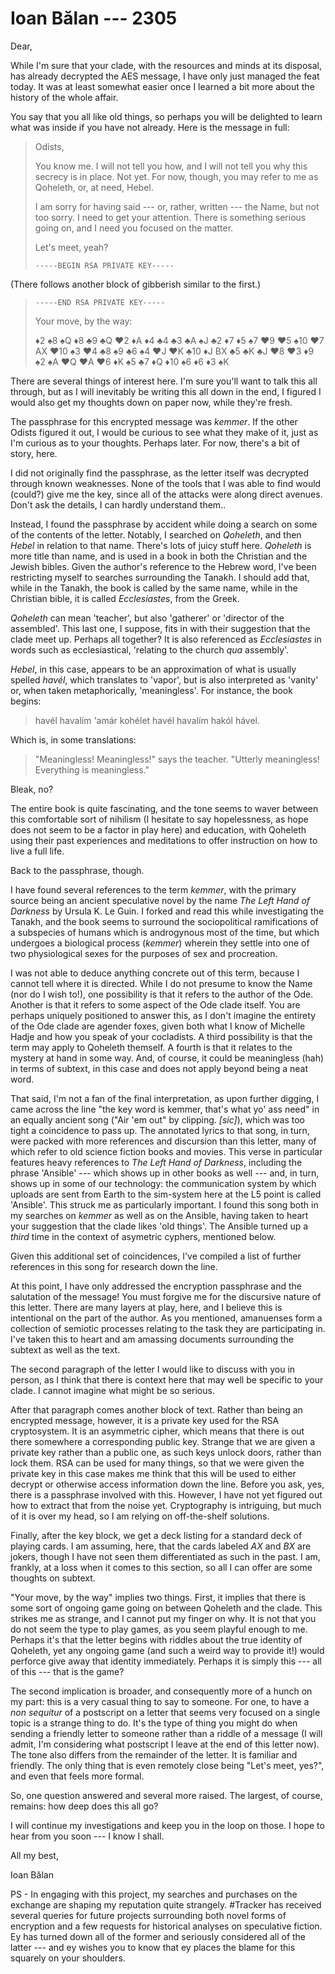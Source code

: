 # Ioan Bălan --- 2305

Dear,

While I'm sure that your clade, with the resources and minds at its disposal, has already decrypted the AES message, I have only just managed the feat today. It was at least somewhat easier once I learned a bit more about the history of the whole affair.

You say that you all like old things, so perhaps you will be delighted to learn what was inside if you have not already. Here is the message in full:

> Odists,
>
> You know me. I will not tell you how, and I will not tell you why this secrecy is in place. Not yet. For now, though, you may refer to me as Qoheleth, or, at need, Hebel.
>
> I am sorry for having said --- or, rather, written --- the Name, but not too sorry. I need to get your attention. There is something serious going on, and I need you focused on the matter.
>
> Let's meet, yeah?
>
> `-----BEGIN RSA PRIVATE KEY-----`

(There follows another block of gibberish similar to the first.)

> `-----END RSA PRIVATE KEY-----`
>
> Your move, by the way:
>
> ♦2 ♠8 ♠Q ♦8 ♣9 ♣Q ♥2 ♦A ♦4 ♣4 ♣3 ♣A ♠J ♣2 ♦7 ♦5 ♠7 ♥9 ♥5 ♠10 ♥7 AX ♥10 ♠3 ♥4 ♣8 ♠9 ♣6 ♠4 ♥J ♥K ♣10 ♦J BX ♣5 ♣K ♣J ♥8 ♥3 ♦9 ♠2 ♠A ♥Q ♥A ♥6 ♦K ♠5 ♣7 ♦Q ♦10 ♠6 ♦6 ♦3 ♠K

There are several things of interest here. I'm sure you'll want to talk this all through, but as I will inevitably be writing this all down in the end, I figured I would also get my thoughts down on paper now, while they're fresh.

The passphrase for this encrypted message was *kemmer*. If the other Odists figured it out, I would be curious to see what they make of it, just as I'm curious as to your thoughts. Perhaps later. For now, there's a bit of story, here.

I did not originally find the passphrase, as the letter itself was decrypted through known weaknesses. None of the tools that I was able to find would (could?) give me the key, since all of the attacks were along direct avenues. Don't ask the details, I can hardly understand them..

Instead, I found the passphrase by accident while doing a search on some of the contents of the letter. Notably, I searched on *Qoheleth*, and then *Hebel* in relation to that name. There's lots of juicy stuff here. *Qoheleth* is more title than name, and is used in a book in both the Christian and the Jewish bibles. Given the author's reference to the Hebrew word, I've been restricting myself to searches surrounding the Tanakh. I should add that, while in the Tanakh, the book is called by the same name, while in the Christian bible, it is called *Ecclesiastes*, from the Greek.

*Qoheleth* can mean 'teacher', but also 'gatherer' or 'director of the assembled'. This last one, I suppose, fits in with their suggestion that the clade meet up. Perhaps all together? It is also referenced as *Ecclesiastes* in words such as ecclesiastical, 'relating to the church *qua* assembly'.

*Hebel*, in this case, appears to be an approximation of what is usually spelled *havél*, which translates to 'vapor', but is also interpreted as 'vanity' or, when taken metaphorically, 'meaningless'. For instance, the book begins:

> havél havalím 'amár kohélet havél havalím hakól hável.

Which is, in some translations:

> "Meaningless! Meaningless!" says the teacher. "Utterly meaningless! Everything is meaningless."

Bleak, no?

The entire book is quite fascinating, and the tone seems to waver between this comfortable sort of nihilism (I hesitate to say hopelessness, as hope does not seem to be a factor in play here) and education, with Qoheleth using their past experiences and meditations to offer instruction on how to live a full life.

Back to the passphrase, though.

I have found several references to the term *kemmer*, with the primary source being an ancient speculative novel by the name *The Left Hand of Darkness* by Ursula K. Le Guin. I forked and read this while investigating the Tanakh, and the book seems to surround the sociopolitical ramifications of a subspecies of humans which is androgynous most of the time, but which undergoes a biological process (*kemmer*) wherein they settle into one of two physiological sexes for the purposes of sex and procreation.

I was not able to deduce anything concrete out of this term, because I cannot tell where it is directed. While I do not presume to know the Name (nor do I wish to!), one possibility is that it refers to the author of the Ode. Another is that it refers to some aspect of the Ode clade itself. You are perhaps uniquely positioned to answer this, as I don't imagine the entirety of the Ode clade are agender foxes, given both what I know of Michelle Hadje and how you speak of your cocladists. A third possibility is that the term may apply to Qoheleth themself. A fourth is that it relates to the mystery at hand in some way. And, of course, it could be meaningless (hah) in terms of subtext, in this case and does not apply beyond being a neat word.

That said, I'm not a fan of the final interpretation, as upon further digging, I came across the line "the key word is kemmer, that's what yo' ass need" in an equally ancient song ("Air 'em out" by clipping. *[sic]*), which was too tight a coincidence to pass up. The annotated lyrics to that song, in turn, were packed with more references and discursion than this letter, many of which refer to old science fiction books and movies. This verse in particular features heavy references to *The Left Hand of Darkness*, including the phrase 'Ansible' --- which shows up in other books as well --- and, in turn, shows up in some of our technology: the communication system by which uploads are sent from Earth to the sim-system here at the L5 point is called 'Ansible'. This struck me as particularly important. I found this song both in my searches on *kemmer* as well as on the Ansible, having taken to heart your suggestion that the clade likes 'old things'. The Ansible turned up a *third* time in the context of asymetric cyphers, mentioned below.

Given this additional set of coincidences, I've compiled a list of further references in this song for research down the line.

At this point, I have only addressed the encryption passphrase and the salutation of the message! You must forgive me for the discursive nature of this letter. There are many layers at play, here, and I believe this is intentional on the part of the author. As you mentioned, amanuenses form a collection of semiotic processes relating to the task they are participating in. I've taken this to heart and am amassing documents surrounding the subtext as well as the text.

The second paragraph of the letter I would like to discuss with you in person, as I think that there is context here that may well be specific to your clade. I cannot imagine what might be so serious.

After that paragraph comes another block of text. Rather than being an encrypted message, however, it is a private key used for the RSA cryptosystem. It is an asymmetric cipher, which means that there is out there somewhere a corresponding public key. Strange that we are given a private key rather than a public one, as such keys unlock doors, rather than lock them. RSA can be used for many things, so that we were given the private key in this case makes me think that this will be used to either decrypt or otherwise access information down the line. Before you ask, yes, there is a passphrase involved with this. However, I have not yet figured out how to extract that from the noise yet. Cryptography is intriguing, but much of it is over my head, so I am relying on off-the-shelf solutions.

Finally, after the key block, we get a deck listing for a standard deck of playing cards. I am assuming, here, that the cards labeled *AX* and *BX* are jokers, though I have not seen them differentiated as such in the past. I am, frankly, at a loss when it comes to this section, so all I can offer are some thoughts on subtext.

"Your move, by the way" implies two things. First, it implies that there is some sort of ongoing game going on between Qoheleth and the clade. This strikes me as strange, and I cannot put my finger on why. It is not that you do not seem the type to play games, as you seem playful enough to me. Perhaps it's that the letter begins with riddles about the true identity of Qoheleth, yet any ongoing game (and such a weird way to provide it!) would perforce give away that identity immediately. Perhaps it is simply this --- all of this --- that is the game?

The second implication is broader, and consequently more of a hunch on my part: this is a very casual thing to say to someone. For one, to have a *non sequitur* of a postscript on a letter that seems very focused on a single topic is a strange thing to do. It's the type of thing you might do when sending a friendly letter to someone rather than a riddle of a message (I will admit, I'm considering what postscript I leave at the end of this letter now). The tone also differs from the remainder of the letter. It is familiar and friendly. The only thing that is even remotely close being "Let's meet, yes?", and even that feels more formal.

So, one question answered and several more raised. The largest, of course, remains: how deep does this all go?

I will continue my investigations and keep you in the loop on those. I hope to hear from you soon --- I know I shall.

All my best,

Ioan Bălan

PS - In engaging with this project, my searches and purchases on the exchange are shaping my reputation quite strangely. \#Tracker has received several queries for future projects surrounding both novel forms of encryption and a few requests for historical analyses on speculative fiction. Ey has turned down all of the former and seriously considered all of the latter --- and ey wishes you to know that ey places the blame for this squarely on your shoulders.
